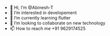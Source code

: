 - 👋 Hi, I’m @Abinesh-T
- 👀 I’m interested in developement
- 🌱 I’m currently learning flutter
- 💞️ I’m looking to collaborate on new technology
- 📫 How to reach me +91 9629174525

<!---
Abinesh-T/Abinesh-T is a ✨ special ✨ repository because its `README.md` (this file) appears on your GitHub profile.
You can click the Preview link to take a look at your changes.
--->
